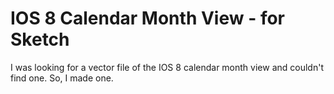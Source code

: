 IOS 8 Calendar Month View - for Sketch
======================================

I was looking for a vector file of the IOS 8 calendar month view and couldn't find one. So, I made one.
